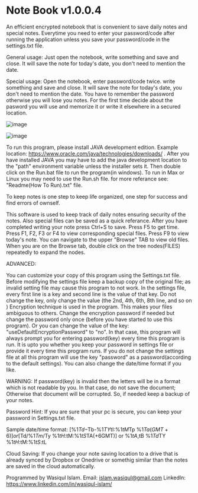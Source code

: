 # Note Book v1.0.0.4

An efficient encrypted notebook that is convenient to save daily notes and special notes.
Everytime you need to enter your password/code after running the application unless you save your password/code in the settings.txt file.

General usage:
Just open the notebook, write something and save and close. It will save the note for today's date, you don't need to mention the date.

Special usage:
Open the notebook, enter password/code twice. write something and save and close. It will save the note for today's date, you don't need to mention the date. You have to remember the password otherwise you will lose you notes. For the first time decide about the pasword you will use and memorize it or write it elsewhere in a secured location.

![image](https://github.com/user-attachments/assets/7050fbec-6a59-490b-9d8b-a1a20f0bc9d6)

![image](https://github.com/user-attachments/assets/91cbef0a-1bba-4e29-bd28-91f4df15b7e2)

To run this program, please install JAVA development edition.
Example location:
https://www.oracle.com/java/technologies/downloads/ .
After you have installed JAVA you may have to add the java development location to the "path" environment variable unless the installer sets it.
Then double click on the Run.bat file to run the program(in windows). To run in Max or Linux you may need to use the Run.sh file.
for more referance see: "Readme(How To Run).txt" file.

To keep notes is one step to keep life organized, one step for success and find
errors of ownself.

This software is used to keep track of daily notes
ensuring security of the notes. Also special files can be saved as a quick referance.
After you have completed writing your note
press Ctrl+S to save.
Press F5 to get time.
Press F1, F2, F3 or F4 to view corresponding special files.
Press F9 to view today's note.
You can navigate to the upper "Browse" TAB to view old files.
When you are on the Browse tab, double click on the tree nodes(FILES)
repeatedly to expand the nodes.


ADVANCED:

You can customize your copy of this program
using the Settings.txt file.
Before modifying the settings file keep a backup copy
of the original file; as invalid setting file may cause this
program to not work.
In the settings file, every first line is a key
and second line is the value of that key.
Do not change the key, only change the value
(the 2nd, 4th, 6th, 8th line, and so on )
Encryption technique is used in the program.
This makes your files ambiguous to others.
Change the encryption password if needed
but change the password only once
(before you have started to use this program).
Or you can change the value of the key: "useDefaultEncryptionPassword"
to "no".
In that case, this program will always
prompt you for entering password(key) every time this
program is run.
It is upto you whether you keep your password in
settings file or provide it every time
this program runs.
If you do not change the settings file at all
this program will use the key "password"
as a password(according to the default settings).
You can also change the date/time format if you like.


WARNING:
If password(key) is invalid then the letters will be
in a format which is not readable by you.
In that case, do not save the document;
Otherwise that document will be corrupted.
So, if needed keep a backup of your notes.

Password Hint: If you are sure that your pc is secure,
you can keep your password in Settings.txt file.

Sample date/time format:
[%1$Td-%1$Tb-%1$TY %1$tI:%1$tM%1$Tp %1$Ta(GMT+6)]
or
[%1$Td/%1$Tm/%1$Ty %1$tH:%1$tM:%1$tS %1$TA(+6GMT)]
or
%1$tA, %1$tB %1$Td %1$TY %1$tH:%1$tM:%1$tS:%1$tL

Cloud Saving: If you change your note saving location to a drive that is already synced by Dropbox or Onedrive or somethig similar than the notes are saved in the cloud automatically.

Programmed by Wasiqul Islam.
Email: 
islam.wasiqul@gmail.com
LinkedIn:
https://www.linkedin.com/in/wasiqul-islam/

